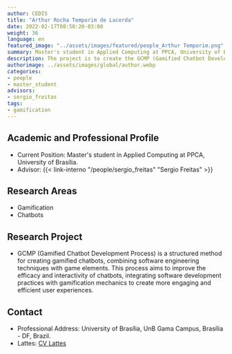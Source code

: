 ```yaml
---
author: CEDIS
title: "Arthur Rocha Temporim de Lacerda"
date: 2022-02-17T00:50:20-03:00
weight: 36
language: en
featured_image: "../assets/images/featured/people_Arthur Temporim.png"
summary: Master's student in Applied Computing at PPCA, University of Brasília.
description: The project is to create the GCMP (Gamified Chatbot Development Process), a structured method for creating gamified chatbots.
authorimage: ../assets/images/global/author.webp
categories: 
- people
- master_student
advisors:
- sergio_freitas
tags: 
- gamification
---
```

## Academic and Professional Profile
- Current Position: Master's student in Applied Computing at PPCA, University of Brasília.
- Advisor: {{< link-interno "/people/sergio_freitas" "Sergio Freitas" >}}

## Research Areas
- Gamification
- Chatbots

## Research Project
- GCMP (Gamified Chatbot Development Process) is a structured method for creating gamified chatbots, combining software engineering techniques with game elements. This process aims to improve the efficacy and interactivity of chatbots, integrating software development practices with gamification mechanics to create more engaging and efficient user experiences.

## Contact
- Professional Address: University of Brasília, UnB Gama Campus, Brasília - DF, Brazil.
- Lattes: [CV Lattes](http://lattes.cnpq.br/7822013233737547)